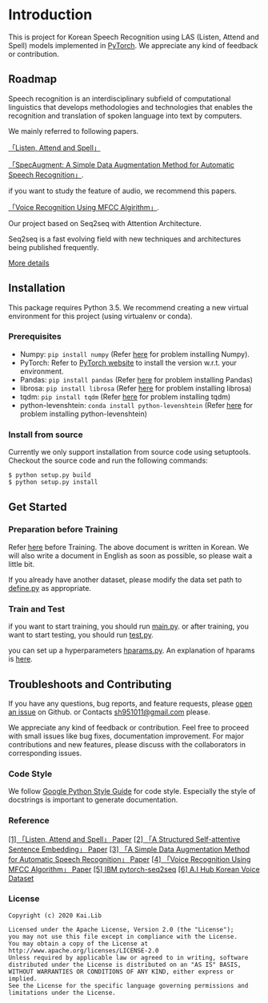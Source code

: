 ﻿# Introduction

This is project for Korean Speech Recognition using LAS (Listen, Attend and Spell) models
implemented in [PyTorch](http://pytorch.org).
We appreciate any kind of feedback or contribution.

## Roadmap

Speech recognition is an interdisciplinary subfield of computational linguistics that develops methodologies and technologies that enables the recognition and translation of spoken language into text by computers.

We mainly referred to following papers.

 [「Listen, Attend and Spell」](https://arxiv.org/abs/1508.01211)

[「SpecAugment: A Simple Data Augmentation Method for Automatic Speech Recognition」](https://arxiv.org/abs/1904.08779).

if you want to study the feature of audio, we recommend this papers.

[「Voice Recognition Using MFCC Algirithm」](https://pdfs.semanticscholar.org/32d7/2b00454d5155599fb9e8e5119e16970db50d.pdf).

Our project based on Seq2seq with Attention Architecture.

Seq2seq is a fast evolving field with new techniques and architectures being published frequently.

[More details](https://github.com/sh951011/Korean-Speech-Recognition/wiki/More-Details)

## Installation
This package requires Python 3.5.
We recommend creating a new virtual environment for this project (using virtualenv or conda).

### Prerequisites

* Numpy: `pip install numpy` (Refer [here](https://github.com/numpy/numpy) for problem installing Numpy).
* PyTorch: Refer to [PyTorch website](http://pytorch.org/) to install the version w.r.t. your environment.
* Pandas: `pip install pandas` (Refer [here](https://github.com/pandas-dev/pandas) for problem installing Pandas)
* librosa: `pip install librosa` (Refer [here](https://github.com/librosa/librosa) for problem installing librosa)
* tqdm: `pip install tqdm` (Refer [here](https://github.com/tqdm/tqdm) for problem installing tqdm)
* python-levenshtein: `conda install python-levenshtein` (Refer [here](https://github.com/miohtama/python-Levenshtein) for problem installing python-levenshtein)

### Install from source

Currently we only support installation from source code using setuptools. Checkout the source code and run the following
commands:
```
$ python setup.py build
$ python setup.py install
```

## Get Started
### Preparation before Training

Refer [here](https://sh951011.github.io/Korean-Speech-Recognition/notes/Preparation.html) before Training.
The above document is written in Korean.
We will also write a document in English as soon as possible, so please wait a little bit.

If you already have another dataset, please modify the data set path to [define.py](https://github.com/sh951011/Korean-Speech-Recognition/blob/master/utils/define.py) as appropriate.

### Train and Test
if you want to start training, you should run [main.py](https://github.com/sh951011/Korean-Speech-Recognition/blob/master/main.py).
or after training, you want to start testing, you should run [test.py](https://github.com/sh951011/Korean-Speech-Recognition/blob/master/test.py).

you can set up a hyperparameters [hparams.py](https://github.com/sh951011/Korean-Speech-Recognition/blob/master/utils/hparams.py).
An explanation of hparams is [here](https://sh951011.github.io/Korean-Speech-Recognition/Hparams.html).


## Troubleshoots and Contributing
If you have any questions, bug reports, and feature requests, please [open an issue](https://github.com/sh951011/Korean-Speech-Recognition/issues) on Github.
or Contacts sh951011@gmail.com please.

We appreciate any kind of feedback or contribution.  Feel free to proceed with small issues like bug fixes, documentation improvement.  For major contributions and new features, please discuss with the collaborators in corresponding issues.

### Code Style
We follow [Google Python Style Guide](https://google.github.io/styleguide/pyguide.html) for code style.  Especially the style of docstrings is important to generate documentation.

### Reference
[[1] 「Listen, Attend and Spell」  Paper](https://arxiv.org/abs/1508.01211)
[[2] 「A Structured Self-attentive Sentence Embedding」 Paper](https://arxiv.org/abs/1703.03130)
[[3] 「A Simple Data Augmentation Method for Automatic Speech Recognition」  Paper](https://arxiv.org/abs/1904.08779)
[[4] 「Voice Recognition Using MFCC Algorithm」  Paper](https://pdfs.semanticscholar.org/32d7/2b00454d5155599fb9e8e5119e16970db50d.pdf)
[[5]   IBM pytorch-seq2seq](https://github.com/IBM/pytorch-seq2seq)
[[6]   A.I Hub Korean Voice Dataset](http://www.aihub.or.kr/aidata/105)

### License
```
Copyright (c) 2020 Kai.Lib

Licensed under the Apache License, Version 2.0 (the "License");
you may not use this file except in compliance with the License.
You may obtain a copy of the License at http://www.apache.org/licenses/LICENSE-2.0
Unless required by applicable law or agreed to in writing, software
distributed under the License is distributed on an "AS IS" BASIS,
WITHOUT WARRANTIES OR CONDITIONS OF ANY KIND, either express or implied.
See the License for the specific language governing permissions and
limitations under the License.
```
